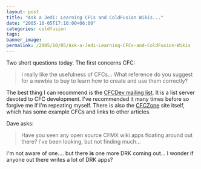 ```yaml
---
layout: post
title: "Ask a Jedi: Learning CFCs and ColdFusion Wikis..."
date: "2005-10-05T17:10:00+06:00"
categories: coldfusion 
tags: 
banner_image: 
permalink: /2005/10/05/Ask-a-Jedi-Learning-CFCs-and-ColdFusion-Wikis
---
```


Two short questions today. The first concerns CFC:

<blockquote>
I really like the usefulness of CFCs... What reference do you suggest for a newbie to buy to learn how to create and use them correctly?
</blockquote>

The best thing I can recommend is the <a href="http://www.cfczone.org/listserv.cfm">CFCDev mailing list</a>. It is a list server devoted to CFC development. I've recommended it many times before so forgive me if I'm repeating myself. There is also the <a href="http://www.cfczone.org">CFCZone</a> site itself, which has some example CFCs and links to other articles.

Dave asks:

<blockquote>
Have you seen any open source CFMX wiki apps floating around out there? I've been looking, but not finding much...
</blockquote>

I'm not aware of one.... but there <b>is</b> one more DRK coming out... I wonder if anyone out there writes a lot of DRK apps?